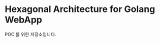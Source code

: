 Hexagonal Architecture for Golang WebApp
=========================================

POC 를 위한 저장소입니다.

